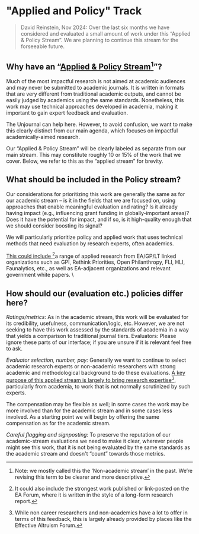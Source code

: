 # "Applied and Policy" Track

> David Reinstein, Nov 2024:  Over the last six months we have considered and evaluated a small amount of work under this  “Applied & Policy Stream”. We are planning to continue this stream for the forseeable future.

## Why have an “[Applied & Policy Stream](#user-content-fn-1)[^1]”?

Much of the most impactful research is not aimed at academic audiences and may never be submitted to academic journals. It is written in formats that are very different from traditional academic outputs, and cannot be easily judged by academics using the same standards. Nonetheless, this work may use technical approaches developed in academia, making it important to gain expert feedback and evaluation. &#x20;

The Unjournal can help here. However, to avoid confusion, we want to make this clearly distinct from our main agenda, which focuses on impactful academically-aimed research.

Our “Applied & Policy Stream” will be clearly labeled as separate from our main stream. This may constitute roughly 10 or 15% of the work that we cover. Below, we refer to this as the “applied stream” for brevity.



## What should be included in the Policy stream?

Our considerations for prioritizing this work are generally the same as for our academic stream –  is it in the fields that we are focused on, using approaches that enable meaningful evaluation and rating? Is it already having impact (e.g., influencing grant funding in globally-important areas)? Does it have the potential for impact, and if so, is it high-quality enough that we should consider boosting its signal?

We will particularly prioritize policy and applied work that uses technical methods that need evaluation by research experts, often academics.

[This could include ](#user-content-fn-2)[^2]a range of applied research from EA/GP/LT linked organizations such as GPI, Rethink Priorities, Open Philanthropy, FLI, HLI, Faunalytics, etc., as well as EA-adjacent organizations and relevant government white papers.  \


## How should our (evaluation etc.) policies differ here?

_Ratings/metrics_: As in the academic stream, this work will be evaluated for its credibility, usefulness, communication/logic, etc. However,  we are not seeking to have this work assessed by the standards of academia in a way that yields a comparison to traditional journal tiers. Evaluators: Please ignore these parts of our interface;  if you are unsure if it is relevant feel free to ask.

_Evaluator selection, number, pay:_ Generally we want to continue to select academic research experts or non-academic researchers with strong academic and methodological background to do these evaluations.  [A key purpose of this applied stream is largely to bring research expertise](#user-content-fn-3)[^3], particularly from academia, to work that is not normally scrutinized by such experts.

The compensation may be flexible as well; in some cases the work may be more involved than for the academic stream and in some cases less involved. As a starting point we will begin by offering the same compensation as for the academic stream.

_Careful flagging and signposting:_ To preserve the reputation of our academic-stream evaluations we need to make it clear, wherever people might see this work, that it is not being evaluated by the same standards as the academic stream and doesn't “count”  towards those metrics. &#x20;

[^1]: Note: we mostly called this the ‘Non-academic stream’ in the past. We’re revising this term to be clearer and more descriptive.

[^2]: It could also include the strongest work published or link-posted on the EA Forum, where it is written in the style of a long-form research report.

[^3]: While non career researchers and non-academics have a lot to offer in terms of this feedback, this is largely already provided by places like the Effective Altruism Forum.
